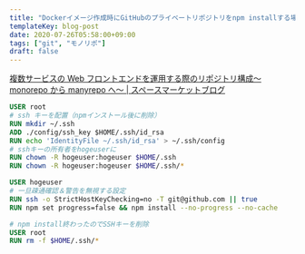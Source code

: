 ```yaml
---
title: "Dockerイメージ作成時にGitHubのプライベートリポジトリをnpm installする場合のTips"
templateKey: blog-post
date: 2020-07-26T05:58:00+09:00
tags: ["git", "モノリポ"]
draft: false
---
```


[複数サービスの Web フロントエンドを運用する際のリポジトリ構成〜monorepo から manyrepo へ〜 \| スペースマーケットブログ](https://blog.spacemarket.com/code/web-frontend-repository-composition-monorepo-or-manyrepo/#post-5413-md-6)

<!--more-->

```dockerfile
USER root
# ssh キーを配置（npmインストール後に削除）
RUN mkdir ~/.ssh
ADD ./config/ssh_key $HOME/.ssh/id_rsa
RUN echo 'IdentityFile ~/.ssh/id_rsa' > ~/.ssh/config
# sshキーの所有者をhogeuserに
RUN chown -R hogeuser:hogeuser $HOME/.ssh
RUN chown -R hogeuser:hogeuser $HOME/.ssh/*

USER hogeuser
# 一旦疎通確認＆警告を無視する設定
RUN ssh -o StrictHostKeyChecking=no -T git@github.com || true
RUN npm set progress=false && npm install --no-progress --no-cache

# npm install終わったのでSSHキーを削除
USER root
RUN rm -f $HOME/.ssh/*
```

